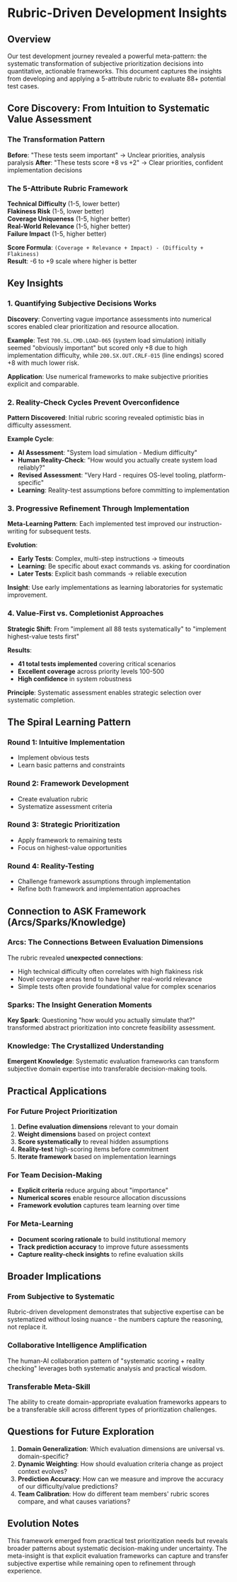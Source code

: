 # Rubric-Driven Development Insights

## Overview

Our test development journey revealed a powerful meta-pattern: the systematic transformation of subjective prioritization decisions into quantitative, actionable frameworks. This document captures the insights from developing and applying a 5-attribute rubric to evaluate 88+ potential test cases.

## Core Discovery: From Intuition to Systematic Value Assessment

### The Transformation Pattern

**Before**: "These tests seem important" → Unclear priorities, analysis paralysis
**After**: "These tests score +8 vs +2" → Clear priorities, confident implementation decisions

### The 5-Attribute Rubric Framework

**Technical Difficulty** (1-5, lower better)  
**Flakiness Risk** (1-5, lower better)  
**Coverage Uniqueness** (1-5, higher better)  
**Real-World Relevance** (1-5, higher better)  
**Failure Impact** (1-5, higher better)  

**Score Formula**: `(Coverage + Relevance + Impact) - (Difficulty + Flakiness)`  
**Result**: -6 to +9 scale where higher is better

## Key Insights

### 1. Quantifying Subjective Decisions Works

**Discovery**: Converting vague importance assessments into numerical scores enabled clear prioritization and resource allocation.

**Example**: Test `700.SL.CMD.LOAD-065` (system load simulation) initially seemed "obviously important" but scored only +8 due to high implementation difficulty, while `200.SX.OUT.CRLF-015` (line endings) scored +8 with much lower risk.

**Application**: Use numerical frameworks to make subjective priorities explicit and comparable.

### 2. Reality-Check Cycles Prevent Overconfidence

**Pattern Discovered**: Initial rubric scoring revealed optimistic bias in difficulty assessment.

**Example Cycle**:
- **AI Assessment**: "System load simulation - Medium difficulty"
- **Human Reality-Check**: "How would you actually create system load reliably?"
- **Revised Assessment**: "Very Hard - requires OS-level tooling, platform-specific"
- **Learning**: Reality-test assumptions before committing to implementation

### 3. Progressive Refinement Through Implementation

**Meta-Learning Pattern**: Each implemented test improved our instruction-writing for subsequent tests.

**Evolution**:
- **Early Tests**: Complex, multi-step instructions → timeouts
- **Learning**: Be specific about exact commands vs. asking for coordination
- **Later Tests**: Explicit bash commands → reliable execution

**Insight**: Use early implementations as learning laboratories for systematic improvement.

### 4. Value-First vs. Completionist Approaches

**Strategic Shift**: From "implement all 88 tests systematically" to "implement highest-value tests first"

**Results**: 
- **41 total tests implemented** covering critical scenarios
- **Excellent coverage** across priority levels 100-500
- **High confidence** in system robustness

**Principle**: Systematic assessment enables strategic selection over systematic completion.

## The Spiral Learning Pattern

### Round 1: Intuitive Implementation
- Implement obvious tests
- Learn basic patterns and constraints

### Round 2: Framework Development  
- Create evaluation rubric
- Systematize assessment criteria

### Round 3: Strategic Prioritization
- Apply framework to remaining tests
- Focus on highest-value opportunities

### Round 4: Reality-Testing
- Challenge framework assumptions through implementation
- Refine both framework and implementation approaches

## Connection to ASK Framework (Arcs/Sparks/Knowledge)

### Arcs: The Connections Between Evaluation Dimensions
The rubric revealed **unexpected connections**:
- High technical difficulty often correlates with high flakiness risk
- Novel coverage areas tend to have higher real-world relevance
- Simple tests often provide foundational value for complex scenarios

### Sparks: The Insight Generation Moments
**Key Spark**: Questioning "how would you actually simulate that?" transformed abstract prioritization into concrete feasibility assessment.

### Knowledge: The Crystallized Understanding
**Emergent Knowledge**: Systematic evaluation frameworks can transform subjective domain expertise into transferable decision-making tools.

## Practical Applications

### For Future Project Prioritization
1. **Define evaluation dimensions** relevant to your domain
2. **Weight dimensions** based on project context  
3. **Score systematically** to reveal hidden assumptions
4. **Reality-test** high-scoring items before commitment
5. **Iterate framework** based on implementation learnings

### For Team Decision-Making
- **Explicit criteria** reduce arguing about "importance"
- **Numerical scores** enable resource allocation discussions
- **Framework evolution** captures team learning over time

### For Meta-Learning
- **Document scoring rationale** to build institutional memory
- **Track prediction accuracy** to improve future assessments
- **Capture reality-check insights** to refine evaluation skills

## Broader Implications

### From Subjective to Systematic
Rubric-driven development demonstrates that subjective expertise can be systematized without losing nuance - the numbers capture the reasoning, not replace it.

### Collaborative Intelligence Amplification  
The human-AI collaboration pattern of "systematic scoring + reality checking" leverages both systematic analysis and practical wisdom.

### Transferable Meta-Skill
The ability to create domain-appropriate evaluation frameworks appears to be a transferable skill across different types of prioritization challenges.

## Questions for Future Exploration

1. **Domain Generalization**: Which evaluation dimensions are universal vs. domain-specific?
2. **Dynamic Weighting**: How should evaluation criteria change as project context evolves?
3. **Prediction Accuracy**: How can we measure and improve the accuracy of our difficulty/value predictions?
4. **Team Calibration**: How do different team members' rubric scores compare, and what causes variations?

## Evolution Notes

This framework emerged from practical test prioritization needs but reveals broader patterns about systematic decision-making under uncertainty. The meta-insight is that explicit evaluation frameworks can capture and transfer subjective expertise while remaining open to refinement through experience.